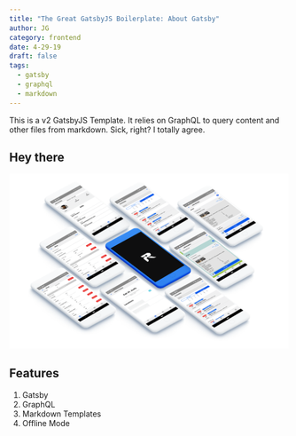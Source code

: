 ```yaml
---
title: "The Great GatsbyJS Boilerplate: About Gatsby"
author: JG
category: frontend
date: 4-29-19
draft: false
tags:
  - gatsby
  - graphql
  - markdown
---
```

This is a v2 GatsbyJS Template. It relies on GraphQL to query
content and other files from markdown. Sick, right? I totally agree.
<!-- end of excerpt -->

## Hey there

![Home](../../../assets/home.png)

## Features

1. Gatsby
2. GraphQL
3. Markdown Templates
4. Offline Mode